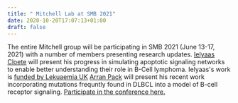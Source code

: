 ```yaml
---
title: " Mitchell Lab at SMB 2021"
date: 2020-10-20T17:07:13+01:00
draft: false
---
```

The entire Mitchell group will be participating in SMB 2021 (June 13-17, 2021) with a number of members presenting research updates. [Ielyaas Cloete](../../author/ielyaas-cloete/) will present his progress in simulating apoptotic signaling networks to enable better understanding their role in B-Cell lymphoma. Ielyaas's work is [funded by Lekuaemia UK](project/primary-dlbcl/) [Arran Pack](../../author/arran-pack/) will present his recent work incorporating mutations frequntly found in DLBCL into a model of B-cell receptor signaling.
[Participate in the conference here.](https://www.smb.org/meetings/)
